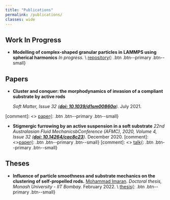 ```yaml
---
title: "Publications"
permalink: /publications/
classes: wide
---
```


## Work In Progress

* **Modelling of complex-shaped granular particles in LAMMPS using spherical harmonics**
  _In progress._ \\
  [repository]((https://github.com/imaranresearch/LAMMPS-SPHERHARM/tree/develop)){: .btn .btn--primary .btn--small}
 

## Papers

* **Cluster and conquer: the morphodynamics of invasion of a compliant substrate by active rods**

  _Soft Matter, Issue 32
  ([**doi: 10.1039/d1sm00860a**](https://pubs.rsc.org/en/Content/ArticleLanding/2021/SM/D1SM00860A#!divAbstract))._
  July 2021.


 [comment]: <>  [paper](/assets/files/oopsla2020/diffstream.pdf){: .btn .btn--primary .btn--small}

* **Stigmergic furrowing by an active suspension in a soft substrate**
  _22nd Australasian Fluid MechanicsbConference (AFMC), 2020, Volume 4, Issue 32
  ([**doi: 10.14264/cac8c23**](https://espace.library.uq.edu.au/data/UQ_cac8c23/AFMC2020_Revised_paper_236.pdf?Expires=1664618853&Key-Pair-Id=APKAJKNBJ4MJBJNC6NLQ&Signature=cXG6sL8Gnn73g2f4ORrudYZJW16ukSVmjA4s0ZJF~QyDLp8xk6Vef~I1631Yq4Bt2G1S1UHWbM6idcjUpsJbmNQC4Jj3ARvyZ2sg3qZ6t3mg9zaUF4960OAQEdVgQOzLx~N2tsaF~LEpv81xVQ65mRv2~TxN5FR35rNafFxLfIIoL5hBJE9rhAtXcOMTA9xoATEyk7xJWXyUjIo9XGSZfhpu~mu3jwKRNZVPgatgvrp9LcZU0y0g3632O~tefNrGayFvW2AsHN9H8h5odapHR7jKvDSnfSIL0C772DmyM5oKuLNA2cEYZLg69KIv9hIUwioOknd1hQnbs3PSJDHUSw__))._
  December 2020. 
   [comment]: <>[paper](/assets/files/oopsla2020/consensus-testing.pdf){: .btn .btn--primary .btn--small}
   [comment]: <> [talk](https://youtu.be/UwEvq5B5fcw){: .btn .btn--primary .btn--small}

 
## Theses

* **Influence of particle smoothness and substrate mechanics on the clustering of self-propelled rods.**
  [Mohammad Imaran](https://imaranresearch.github.io/).
  _Doctoral thesis, Monash University - IIT Bombay._
  February 2022. \\
  [thesis](https://bridges.monash.edu/articles/thesis/Influence_of_particle_smoothness_and_substrate_mechanics_on_the_clustering_of_self-propelled_rods/19217040){: .btn .btn--primary .btn--small}
